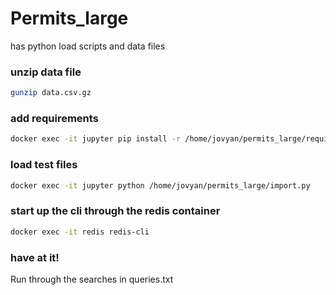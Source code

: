 # Permits_large 
has python load scripts and data files
### unzip data file
```bash
gunzip data.csv.gz
```
### add requirements
```bash
docker exec -it jupyter pip install -r /home/jovyan/permits_large/requirements.txt
```
### load test files
```bash
docker exec -it jupyter python /home/jovyan/permits_large/import.py
```
### start up the cli through the redis container
```bash
docker exec -it redis redis-cli 
```
### have at it!
Run through the searches in queries.txt
